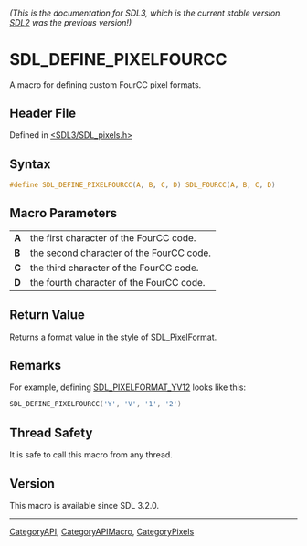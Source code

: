 ###### (This is the documentation for SDL3, which is the current stable version. [SDL2](https://wiki.libsdl.org/SDL2/) was the previous version!)
# SDL_DEFINE_PIXELFOURCC

A macro for defining custom FourCC pixel formats.

## Header File

Defined in [<SDL3/SDL_pixels.h>](https://github.com/libsdl-org/SDL/blob/main/include/SDL3/SDL_pixels.h)

## Syntax

```c
#define SDL_DEFINE_PIXELFOURCC(A, B, C, D) SDL_FOURCC(A, B, C, D)
```

## Macro Parameters

|       |                                          |
| ----- | ---------------------------------------- |
| **A** | the first character of the FourCC code.  |
| **B** | the second character of the FourCC code. |
| **C** | the third character of the FourCC code.  |
| **D** | the fourth character of the FourCC code. |

## Return Value

Returns a format value in the style of [SDL_PixelFormat](SDL_PixelFormat).

## Remarks

For example, defining [SDL_PIXELFORMAT_YV12](SDL_PIXELFORMAT_YV12) looks
like this:

```c
SDL_DEFINE_PIXELFOURCC('Y', 'V', '1', '2')
```

## Thread Safety

It is safe to call this macro from any thread.

## Version

This macro is available since SDL 3.2.0.

----
[CategoryAPI](CategoryAPI), [CategoryAPIMacro](CategoryAPIMacro), [CategoryPixels](CategoryPixels)

